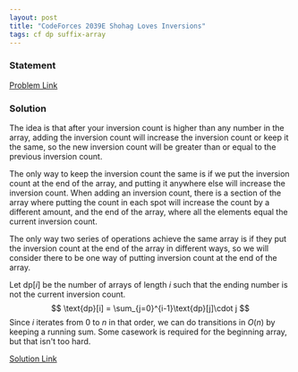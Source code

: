 ```yaml
---
layout: post
title: "CodeForces 2039E Shohag Loves Inversions"
tags: cf dp suffix-array
---
```


### Statement 

[Problem Link](https://codeforces.com/contest/2039/problem/E)

### Solution

The idea is that after your inversion count is higher than any number in the array, adding the inversion count will increase the inversion count or keep it the same, so the new inversion count will be greater than or equal to the previous inversion count.

The only way to keep the inversion count the same is if we put the inversion count at the end of the array, and putting it anywhere else will increase the inversion count. When adding an inversion count, there is a section of the array where putting the count in each spot will increase the count by a different amount, and the end of the array, where all the elements equal the current inversion count.

The only way two series of operations achieve the same array is if they put the inversion count at the end of the array in different ways, so we will consider there to be one way of putting inversion count at the end of the array.

Let $\text{dp}[i]$ be the number of arrays of length $i$ such that the ending number is not the current inversion count.
$$
\text{dp}[i] = \sum_{j=0}^{i-1}\text{dp}[j]\cdot j
$$
Since $i$ iterates from $0$ to $n$ in that order, we can do transitions in $O(n)$ by keeping a running sum. Some casework is required for the beginning array, but that isn't too hard.

[Solution Link](https://codeforces.com/contest/2039/submission/293552640)
